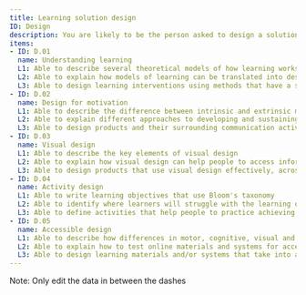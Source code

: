 ```yaml
---
title: Learning solution design
ID: Design
description: You are likely to be the person asked to design a solution that will meet your customer's needs - based on a strong theoretical and practical background.
items:
- ID: D.01
  name: Understanding learning
  L1: Able to describe several theoretical models of how learning works
  L2: Able to explain how models of learning can be translated into designs
  L3: Able to design learning interventions using methods that have a strong theoretical and evidence base
- ID: D.02
  name: Design for motivation
  L1: Able to describe the difference between intrinsic and extrinsic motivation
  L2: Able to explain different approaches to developing and sustaining motivation
  L3: Able to design products and their surrounding communication activities that engage and motivate
- ID: D.03
  name: Visual design
  L1: Able to describe the key elements of visual design
  L2: Able to explain how visual design can help people to access information and retain knowledge
  L3: Able to design products that use visual design effectively, across multiple sizes of device
- ID: D.04
  name: Activity design
  L1: Able to write learning objectives that use Bloom's taxonomy
  L2: Able to identify where learners will struggle with the learning objectives
  L3: Able to define activities that help people to practice achieving the learning objectives   
- ID: D.05
  name: Accessible design
  L1: Able to describe how differences in motor, cognitive, visual and auditory abilities can cause problems for people in online learning
  L2: Able to explain how to test online materials and systems for accessibility
  L3: Able to design learning materials and/or systems that take into account relevant differences in ability
---
```

Note: Only edit the data in between the dashes
